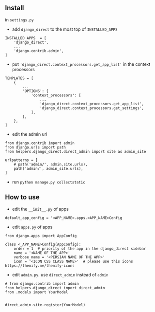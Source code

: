 ## Install

in `settings.py`

- add `django_direct` to the most top of `INSTALLED_APPS`

```
INSTALLED_APPS  = [
    'django_direct',
    ...
    'django.contrib.admin',
]

```

- put `'django_direct.context_processors.get_app_list'` in the context processors


```
TEMPLATES = [
    {
        ...
        'OPTIONS': {
            'context_processors': [
                ...
                'django_direct.context_processors.get_app_list',
                'django_direct.context_processors.get_settings',
            ],
        },
    },
]

```

- edit the admin url

```
from django.contrib import admin
from django.urls import path
from helpers.django_direct.direct_admin import site as admin_site

urlpatterns = [
    # path('admin/', admin.site.urls),
    path('admin/', admin_site.urls),
]
```

- run `python manage.py collectstatic`

## How to use

- edit the  `__init__.py` of apps

```
default_app_config = '<APP_NAME>.apps.<APP_NAME>Config
```

- edit `apps.py` of apps

```
from django.apps import AppConfig

class <_APP_NAME>Config(AppConfig):
    order = 1  # priority of the app in the django_direct sidebar
    name = '<NAME OF THE APP>'
    verbose_name = '<PERSIAN NAME OF THE APP>'
    icon = '<ICON CSS CLASS NAME>'  # please use this icons https://themify.me/themify-icons
```

- edit `admin.py`. use `direct_admin` instead of `admin`

```
# from django.contrib import admin
from helpers.django_direct import direct_admin
from .models import YourModel


direct_admin.site.register(YourModel)
```